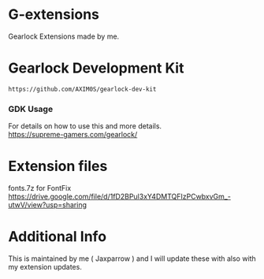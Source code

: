 # G-extensions
Gearlock Extensions made by me.

# Gearlock Development Kit
`https://github.com/AXIM0S/gearlock-dev-kit`
<br>
### GDK Usage
For details on how to use this and more details.<br>
https://supreme-gamers.com/gearlock/

# Extension files
fonts.7z for FontFix<br>
https://drive.google.com/file/d/1fD2BPul3xY4DMTQFIzPCwbxvGm_-utwV/view?usp=sharing

# Additional Info
This is maintained by me ( Jaxparrow ) and I will update these with also with my extension updates.

